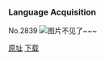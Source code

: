 ### Language Acquisition
No.2839
![图片不见了~~~](https://imgs.xkcd.com/comics/language_acquisition.png)

[原址](https://xkcd.com//2839) [下载](https://imgs.xkcd.com/comics/language_acquisition.png)

